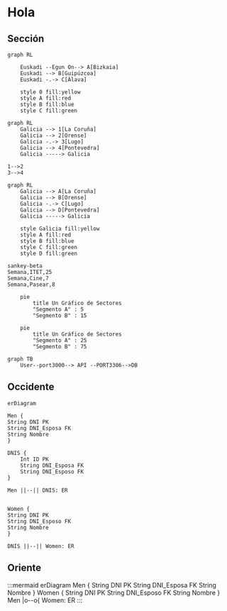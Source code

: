 # Hola
## Sección
```mermaid
graph RL

    Euskadi --Egun On--> A[Bizkaia]
    Euskadi --> B[Guipúzcoa]
    Euskadi -.-> C[Álava]

    style 0 fill:yellow
    style A fill:red
    style B fill:blue
    style C fill:green
```

```mermaid
graph RL
    Galicia --> 1[La Coruña]
    Galicia --> 2[Orense]
    Galicia -.-> 3[Lugo]
    Galicia --> 4[Pontevedra]
    Galicia -----> Galicia

1-->2
3-->4
```

```mermaid
graph RL
    Galicia --> A[La Coruña]
    Galicia --> B[Orense]
    Galicia -.-> C[Lugo]
    Galicia --> D[Pontevedra]
    Galicia -----> Galicia

    style Galicia fill:yellow
    style A fill:red
    style B fill:blue
    style C fill:green
    style D fill:green
```
```mermaid
sankey-beta
Semana,ITET,25
Semana,Cine,7
Semana,Pasear,8
```
```mermaid
    pie
        title Un Gráfico de Sectores
        "Segmento A" : 5
        "Segmento B" : 15
```

```mermaid
    pie
        title Un Gráfico de Sectores
        "Segmento A" : 25
        "Segmento B" : 75
```

```mermaid
graph TB
    User--port3000--> API --PORT3306-->DB
```
## Occidente
```mermaid
erDiagram

Men {
String DNI PK
String DNI_Esposa FK
String Nombre
}

DNIS {
    Int ID PK
    String DNI_Esposa FK
    String DNI_Esposo FK
}

Men ||--|| DNIS: ER


Women {
String DNI PK
String DNI_Esposo FK
String Nombre
}

DNIS ||--|| Women: ER
```
## Oriente 
:::mermaid
erDiagram
Men {
String DNI PK
String DNI_Esposa FK
String Nombre
}
Women {
String DNI PK
String DNI_Esposo FK
String Nombre
}
Men |o--o{ Women: ER
:::



